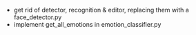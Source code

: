 - get rid of detector, recognition & editor, replacing them with a face_detector.py
- implement get_all_emotions in emotion_classifier.py